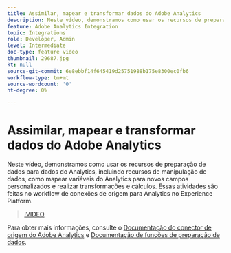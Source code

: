 ```yaml
---
title: Assimilar, mapear e transformar dados do Adobe Analytics
description: Neste vídeo, demonstramos como usar os recursos de preparação de dados para dados do Analytics, incluindo recursos de manipulação de dados, como mapear variáveis do Analytics para novos campos personalizados e realizar transformações e cálculos. Essas atividades são feitas no workflow de conexões de origem para Analytics no Experience Platform.
feature: Adobe Analytics Integration
topic: Integrations
role: Developer, Admin
level: Intermediate
doc-type: feature video
thumbnail: 29687.jpg
kt: null
source-git-commit: 6e8ebbf14f645419d25751988b175e8300ec0fb6
workflow-type: tm+mt
source-wordcount: '0'
ht-degree: 0%

---
```



# Assimilar, mapear e transformar dados do Adobe Analytics

Neste vídeo, demonstramos como usar os recursos de preparação de dados para dados do Analytics, incluindo recursos de manipulação de dados, como mapear variáveis do Analytics para novos campos personalizados e realizar transformações e cálculos. Essas atividades são feitas no workflow de conexões de origem para Analytics no Experience Platform.

>[!VIDEO](https://video.tv.adobe.com/v/29687?quality=12&learn=on)

Para obter mais informações, consulte o [Documentação do conector de origem do Adobe Analytics](https://experienceleague.adobe.com/docs/experience-platform/sources/ui-tutorials/create/adobe-applications/analytics.html?lang=pt-BR) e [Documentação de funções de preparação de dados](https://experienceleague.adobe.com/docs/experience-platform/data-prep/functions.html%3Flang%3Dsv).